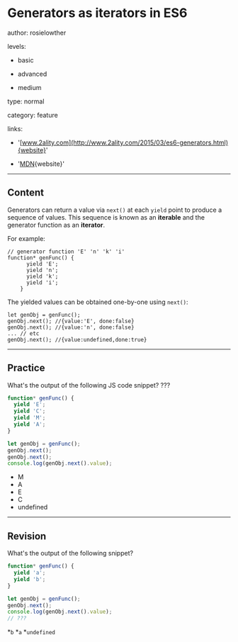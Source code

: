 # Generators as iterators in ES6
author: rosielowther

levels:

  - basic

  - advanced

  - medium

type: normal

category: feature

links:

  - '[www.2ality.com](http://www.2ality.com/2015/03/es6-generators.html){website}'
  
  - '[MDN](https://developer.mozilla.org/en-US/docs/Web/JavaScript/Reference/Global_Objects/Generator){website}'
---
## Content

Generators can return a value via `next()` at each `yield` point to produce a sequence of values. This sequence is known as an **iterable** and the generator function as an **iterator**.

For example:
```
// generator function 'E' 'n' 'k' 'i'
function* genFunc() {
      yield 'E';
      yield 'n';
      yield 'k';
      yield 'i';
    }
```

The yielded values can be obtained one-by-one using `next()`:
```
let genObj = genFunc();
genObj.next(); //{value:'E', done:false}
genObj.next(); //{value:'n', done:false}
... // etc
genObj.next(); //{value:undefined,done:true}
```

---
## Practice

What's the output of the following JS code snippet? ???

```javascript
function* genFunc() {
  yield 'E';
  yield 'C';
  yield 'M';
  yield 'A';
}

let genObj = genFunc();
genObj.next();
genObj.next();
console.log(genObj.next().value);
```

* M
* A
* E
* C
* undefined

---
## Revision

What's the output of the following snippet?
```javascript
function* genFunc() {
  yield 'a';
  yield 'b';
}

let genObj = genFunc();
genObj.next();
console.log(genObj.next().value);
// ???
```
*`b`
*`a`
*`undefined`